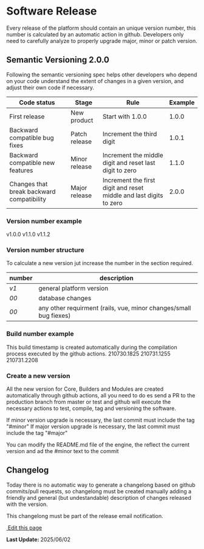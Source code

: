 # Software Release
Every release of the platform should contain an unique version number, this number is calculated by an automatic action in github. Developers only need to carefully analyze to properly upgrade major, minor or patch version.

## Semantic Versioning 2.0.0
Following the semantic versioning spec helps other developers who depend on your code understand the extent of changes in a given version, and adjust their own code if necessary.

| Code status   | Stage         | Rule              | Example 
|-              |-              |-                  |-
| First release | New product   | Start with 1.0.0  | 1.0.0
| Backward compatible bug fixes | Patch release     | Increment the third digit | 1.0.1
| Backward compatible new features | Minor release  | Increment the middle digit and reset last digit to zero | 1.1.0
| Changes that break backward compatibility | Major release | Increment the first digit and reset middle and last digits to zero | 2.0.0

### Version number example
v1.0.0 
v1.1.0
v1.1.2

### Version number structure
To calculate a new version jut increase the number in the section required. 

|number     |description    |
|---        |---            |
| _v1_      | general platform version |
| _00_      | database changes  |
| _00_      | any other requirment (rails, vue, minor changes/small bug fiexes) | 

### Build number example
This build timestamp is created automatically during the compilation process executed by the github actions. 
210730.1825 
210731.1255 
210731.2208 

### Create a new version
All the new version for Core, Builders and Modules are created automatically through github actions, all you need to do es send a PR to the production branch from master or test and github will execute the necessary actions to test, compile, tag and versioning the software.  

If minor version upgrade is necessary, the last commit must include the tag "#minor"
If major version upgrade is necessary, the last commit must include the tag "#major"

You can modify the README.md file of the engine, the reflect the current version and ad the #minor text to the commit 

## Changelog
Today there is no automatic way to generate a changelong based on github commits/pull requests, so changelong must be created manually adding a friendly and general (but undestandable) description of changes released with the version.

This changelong must be part of the release email notification.

<section class="lesli-markdown-info">
    <p><a target="blank" href="https://github.com/LesliTech/Lesli/tree/master/docs/contributing/versioning.md"><i class="ri-external-link-fill"></i>&nbsp;Edit this page</a><p/>
    <p><b>Last Update: </b>2025/06/02</p>
</section>

<!-- This code was automatically generated -->
<!-- to update this docs please run rake docs:build -->

